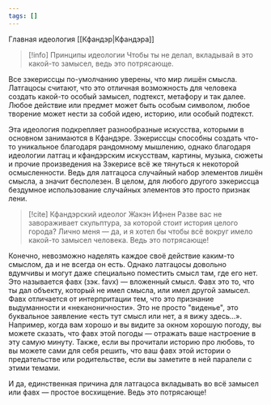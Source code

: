 ```yaml
---
tags: []
---
```

Главная идеология [[Кфандэр|Кфандэра]]

>[!info] Принципы идеологии
>Чтобы ты не делал, вкладывай в это какой-то замысел, ведь это потрясающе.

Все зэкериссцы по-умолчанию уверены, что мир лишён смысла. Латгацосы считают, что это отличная возможность для человека создать какой-то особый замысел, подтекст, метафору и так далее. Любое действие или предмет может быть особым символом, любое творение может нести за собой идею, историю, или особый подтекст.

Эта идеология подкрепляет разнообразные искусства, которыми в основном занимаются в Кфандэре. Зэкериссцы способны создать что-то уникальное благодаря рандомному мышлению, однако благодаря идеологии латгац и кфандэрским искусствам, картины, музыка, сюжеты и прочие произведения на Зэкерисе всё же тянуться к некоторой осмысленности. Ведь для латгацоса случайный набор элементов лишён смысла, а значит бесполезен. В целом, для любого другого зэкериссца бездумное использование случайных элементов это просто признак лени. 

> [!cite] Кфандэрский идеолог Жакэн Ифнен 
> Разве вас не завораживает скульптура, за которой стоит история целого города? Лично меня — да, и я хотел бы чтобы всё вокруг имело какой-то замысел человека. Ведь это потрясающе!

Конечно, невозможно наделять каждое своё действие каким-то смыслом, да и не всегда он есть. Однако латгацосы довольно вдумчивы и могут даже специально поместить смысл там, где его нет. Это называется фавх (зэк. favx) — вложенный смысл. Фавх это то, что ты дал объекту, который не имел смысла, или имел другой замысел. Фавх отличается от интерпритации тем, что это признание выдуманности и «неканоничности». Это не просто "виденье", это буквальное заявление «есть тут смысл или нет, а я вижу здесь...». Например, когда вам хорошо и вы видите за окном хорошую погоду, вы можете сказать, что фавх этой погоды — отражать ваше настроение в эту самую минуту. Также, если вы прочитали историю про любовь, то вы можете сами для себя решить, что ваш фавх этой истории о предательстве или родительстве, если вы заметите в ней паралели с этими темами.

И да, единственная причина для латгацоса вкладывать во всё замысел или фавх — простое восхищение. Ведь это потрясающе!
